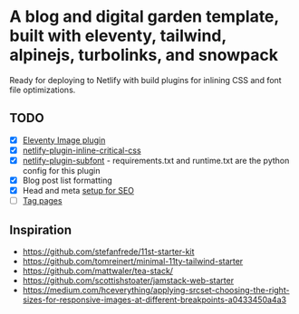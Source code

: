 # A blog and digital garden template, built with eleventy, tailwind, alpinejs, turbolinks, and snowpack

Ready for deploying to Netlify with build plugins for inlining CSS and font file optimizations.

## TODO

- [x] [Eleventy Image plugin](https://www.11ty.dev/docs/plugins/image/)
- [x] [netlify-plugin-inline-critical-css](https://github.com/Tom-Bonnike/netlify-plugin-inline-critical-css)
- [x] [netlify-plugin-subfont](https://github.com/Munter/netlify-plugin-subfont) - requirements.txt and runtime.txt are the python config for this plugin
- [x] Blog post list formatting
- [x] Head and meta [setup for SEO](https://github.com/scottishstoater/jamstack-web-starter/blob/master/src/_includes/head.njk)
- [ ] [Tag pages](https://github.com/11ty/eleventy-base-blog/blob/master/tags.njk)

## Inspiration

- https://github.com/stefanfrede/11st-starter-kit
- https://github.com/tomreinert/minimal-11ty-tailwind-starter
- https://github.com/mattwaler/tea-stack/
- https://github.com/scottishstoater/jamstack-web-starter
- https://medium.com/hceverything/applying-srcset-choosing-the-right-sizes-for-responsive-images-at-different-breakpoints-a0433450a4a3
